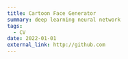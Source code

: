 ```yaml
---
title: Cartoon Face Generator
summary: deep learning neural network
tags:
  - CV
date: 2022-01-01
external_link: http://github.com
---
```

